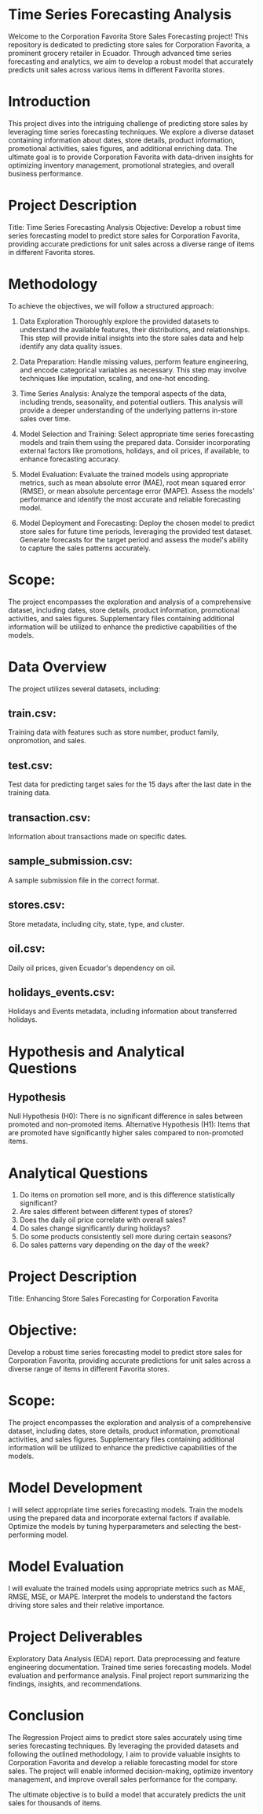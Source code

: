 # Time Series Forecasting Analysis

Welcome to the Corporation Favorita Store Sales Forecasting project! This repository is dedicated to predicting store sales for Corporation Favorita, a prominent grocery retailer in Ecuador. Through advanced time series forecasting and analytics, we aim to develop a robust model that accurately predicts unit sales across various items in different Favorita stores.

# Introduction
This project dives into the intriguing challenge of predicting store sales by leveraging time series forecasting techniques. We explore a diverse dataset containing information about dates, store details, product information, promotional activities, sales figures, and additional enriching data. The ultimate goal is to provide Corporation Favorita with data-driven insights for optimizing inventory management, promotional strategies, and overall business performance.

# Project Description
Title:  Time Series Forecasting Analysis
Objective:
Develop a robust time series forecasting model to predict store sales for Corporation Favorita, providing accurate predictions for unit sales across a diverse range of items in different Favorita stores.

# Methodology
To achieve the objectives, we will follow a structured approach:

1. Data Exploration   Thoroughly explore the provided datasets to understand the available features, their distributions, and relationships. This step will provide initial insights into the store sales data and help identify any data quality issues.

2. Data Preparation: Handle missing values, perform feature engineering, and encode categorical variables as necessary. This step may involve techniques like imputation, scaling, and one-hot encoding.

3. Time Series Analysis: Analyze the temporal aspects of the data, including trends, seasonality, and potential outliers. This analysis will provide a deeper understanding of the underlying patterns in-store sales over time.

4. Model Selection and Training: Select appropriate time series forecasting models and train them using the prepared data. Consider incorporating external factors like promotions, holidays, and oil prices, if available, to enhance forecasting accuracy.

5. Model Evaluation: Evaluate the trained models using appropriate metrics, such as mean absolute error (MAE), root mean squared error (RMSE), or mean absolute percentage error (MAPE). Assess the models' performance and identify the most accurate and reliable forecasting model.

6. Model Deployment and Forecasting: Deploy the chosen model to predict store sales for future time periods, leveraging the provided test dataset. Generate forecasts for the target period and assess the model's ability to capture the sales patterns accurately.

# Scope:
The project encompasses the exploration and analysis of a comprehensive dataset, including dates, store details, product information, promotional activities, and sales figures. Supplementary files containing additional information will be utilized to enhance the predictive capabilities of the models.

# Data Overview
The project utilizes several datasets, including:

## train.csv:
Training data with features such as store number, product family, onpromotion, and sales.
## test.csv:
Test data for predicting target sales for the 15 days after the last date in the training data.
## transaction.csv:
Information about transactions made on specific dates.
## sample_submission.csv:
A sample submission file in the correct format.
## stores.csv: 
Store metadata, including city, state, type, and cluster.
## oil.csv: 
Daily oil prices, given Ecuador's dependency on oil.
## holidays_events.csv: 
Holidays and Events metadata, including information about transferred holidays.

# Hypothesis and Analytical Questions
## Hypothesis

Null Hypothesis (H0): There is no significant difference in sales between promoted and non-promoted items.
Alternative Hypothesis (H1): Items that are promoted have significantly higher sales compared to non-promoted items.

# Analytical Questions

1. Do items on promotion sell more, and is this difference statistically significant?
2. Are sales different between different types of stores?
3. Does the daily oil price correlate with overall sales?
4. Do sales change significantly during holidays?
5. Do some products consistently sell more during certain seasons?
6. Do sales patterns vary depending on the day of the week?

# Project Description
Title: Enhancing Store Sales Forecasting for Corporation Favorita

# Objective:
Develop a robust time series forecasting model to predict store sales for Corporation Favorita, providing accurate predictions for unit sales across a diverse range of items in different Favorita stores.

# Scope:
The project encompasses the exploration and analysis of a comprehensive dataset, including dates, store details, product information, promotional activities, and sales figures. Supplementary files containing additional information will be utilized to enhance the predictive capabilities of the models.

# Model Development
I will select appropriate time series forecasting models. Train the models using the prepared data and incorporate external factors if available. Optimize the models by tuning hyperparameters and selecting the best-performing model.

# Model Evaluation
I will evaluate the trained models using appropriate metrics such as MAE, RMSE, MSE, or MAPE. Interpret the models to understand the factors driving store sales and their relative importance.

# Project Deliverables
Exploratory Data Analysis (EDA) report. Data preprocessing and feature engineering documentation. Trained time series forecasting models. Model evaluation and performance analysis. Final project report summarizing the findings, insights, and recommendations.

# Conclusion
The Regression Project aims to predict store sales accurately using time series forecasting techniques. By leveraging the provided datasets and following the outlined methodology, I aim to provide valuable insights to Corporation Favorita and develop a reliable forecasting model for store sales. The project will enable informed decision-making, optimize inventory management, and improve overall sales performance for the company.

The ultimate objective is to build a model that accurately predicts the unit sales for thousands of items.
